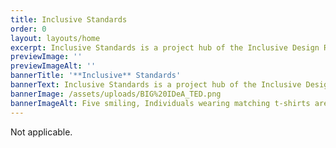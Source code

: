 ```yaml
---
title: Inclusive Standards
order: 0
layout: layouts/home
excerpt: Inclusive Standards is a project hub of the Inclusive Design Research Centre (IDRC). Here, we gather all our efforts related to inclusive standards development. Our work ranges from conducting research with the disability community to inform standards development, drafting seed standards, and actively participating in standards development committees.
previewImage: ''
previewImageAlt: ''
bannerTitle: '**Inclusive** Standards'
bannerText: Inclusive Standards is a project hub of the Inclusive Design Research Centre (IDRC). Here, we gather all our efforts related to inclusive standards development. Our work ranges from conducting research with the disability community to inform standards development, drafting seed standards, and actively participating in standards development committees.
bannerImage: /assets/uploads/BIG%20IDeA_TED.png
bannerImageAlt: Five smiling, Individuals wearing matching t-shirts are at an information table on a sidewalk under an umbrella. One member in the front uses a mobility device.
---
```

Not applicable.
